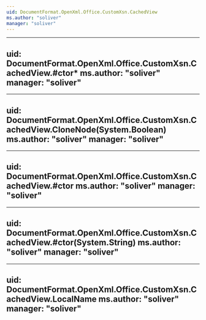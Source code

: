 ```yaml
---
uid: DocumentFormat.OpenXml.Office.CustomXsn.CachedView
ms.author: "soliver"
manager: "soliver"
---
```


---
uid: DocumentFormat.OpenXml.Office.CustomXsn.CachedView.#ctor*
ms.author: "soliver"
manager: "soliver"
---

---
uid: DocumentFormat.OpenXml.Office.CustomXsn.CachedView.CloneNode(System.Boolean)
ms.author: "soliver"
manager: "soliver"
---

---
uid: DocumentFormat.OpenXml.Office.CustomXsn.CachedView.#ctor
ms.author: "soliver"
manager: "soliver"
---

---
uid: DocumentFormat.OpenXml.Office.CustomXsn.CachedView.#ctor(System.String)
ms.author: "soliver"
manager: "soliver"
---

---
uid: DocumentFormat.OpenXml.Office.CustomXsn.CachedView.LocalName
ms.author: "soliver"
manager: "soliver"
---
